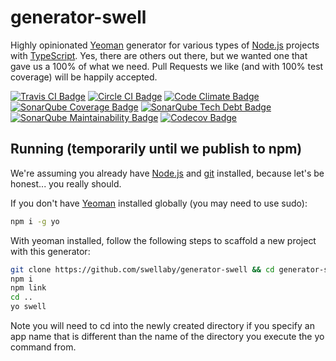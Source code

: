 # generator-swell
Highly opinionated [Yeoman][yeoman-url] generator for various types of [Node.js][nodejs-url] projects with [TypeScript][typescript-url]. Yes, there are
others out there, but we wanted one that gave us a 100% of what we need. Pull Requests we like (and with 100% test coverage) will be happily accepted.

[![Travis CI Badge][travis-ci-build-status-badge]][travis-ci-url]
[![Circle CI Badge][circle-ci-build-status-badge]][circle-ci-url]
[![Code Climate Badge][code-climate-status-badge]][code-climate-url]
[![SonarQube Coverage Badge][sonarqube-coverage-badge]][sonarqube-coverage-url]
[![SonarQube Tech Debt Badge][sonarqube-techdebt-badge]][sonarqube-techdebt-url]
[![SonarQube Maintainability Badge][sonarqube-maintainability-badge]][sonarqube-maintainability-url]
[![Codecov Badge][codecov-badge]][codecov-url]

  

## Running (temporarily until we publish to npm)
We're assuming you already have [Node.js][nodejs-url] and [git][git-download-url] installed, because let's be honest... you really should.

If you don't have [Yeoman][yeoman-url] installed globally (you may need to use sudo):
```sh
npm i -g yo
```
With yeoman installed, follow the following steps to scaffold a new project with this generator:
```sh
git clone https://github.com/swellaby/generator-swell && cd generator-swell
npm i
npm link
cd ..
yo swell
```

Note you will need to cd into the newly created directory if you specify an app name that is different than the name of the directory you execute the yo command from.

[yeoman-url]: https://nodejs.org/en/download
[nodejs-url]: https://nodejs.org/
[typescript-url]: http://www.typescriptlang.org/
[git-download-url]: https://git-scm.com/download
[travis-ci-build-status-badge]: https://travis-ci.org/swellaby/generator-swellaby-node.svg?branch=master
[travis-ci-url]: https://travis-ci.org/swellaby/generator-swellaby-node
[circle-ci-build-status-badge]: https://circleci.com/gh/swellaby/generator-swellaby-node.svg?style=shield
[circle-ci-url]: https://circleci.com/gh/swellaby/generator-swellaby-node 
[code-climate-status-badge]: https://codeclimate.com/github/swellaby/generator-swellaby-node/badges/gpa.svg
[code-climate-url]: https://codeclimate.com/github/swellaby/generator-swellaby-node
[sonarqube-coverage-badge]: https://img.shields.io/sonar/http/sonarqube.com/swellaby:generator-swellaby-node/coverage.svg
[sonarqube-coverage-url]: https://sonarqube.com/component_measures/metric/coverage/list?id=swellaby%3Agenerator-swellaby-node
[sonarqube-techdebt-badge]: https://img.shields.io/sonar/http/sonarqube.com/swellaby:generator-swellaby-node/tech_debt.svg
[sonarqube-techdebt-url]: https://sonarqube.com/component_measures/metric/sqale_index/list?id=swellaby%3Agenerator-swellaby-node
[sonarqube-maintainability-badge]: https://img.shields.io/sonar/http/sonarqube.com/swellaby:generator-swellaby-node/sqale_rating.svg
[sonarqube-maintainability-url]: https://sonarqube.com/component_measures/metric/sqale_rating/list?id=swellaby%3Agenerator-swellaby-node
[codecov-badge]: https://codecov.io/gh/swellaby/generator-swellaby-node/branch/master/graph/badge.svg
[codecov-url]: https://codecov.io/gh/swellaby/generator-swellaby-node